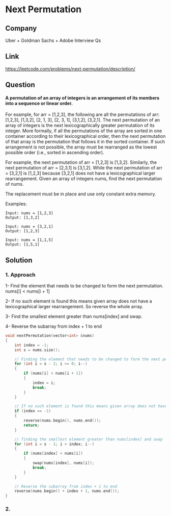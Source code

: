# Next Permutation

## Company
Uber + Goldman Sachs + Adobe Interview Qs

## Link
https://leetcode.com/problems/next-permutation/description/

## Question
#### A permutation of an array of integers is an arrangement of its members into a sequence or linear order.

For example, for arr = [1,2,3], the following are all the permutations of arr: [1,2,3], [1,3,2], [2, 1, 3], [2, 3, 1], [3,1,2], [3,2,1].
The next permutation of an array of integers is the next lexicographically greater permutation of its integer. More formally, if all the permutations of the array are sorted in one container according to their lexicographical order, then the next permutation of that array is the permutation that follows it in the sorted container. If such arrangement is not possible, the array must be rearranged as the lowest possible order (i.e., sorted in ascending order).

For example, the next permutation of arr = [1,2,3] is [1,3,2].
Similarly, the next permutation of arr = [2,3,1] is [3,1,2].
While the next permutation of arr = [3,2,1] is [1,2,3] because [3,2,1] does not have a lexicographical larger rearrangement.
Given an array of integers nums, find the next permutation of nums.

The replacement must be in place and use only constant extra memory.


Examples:
```
Input: nums = [1,2,3]
Output: [1,3,2]
```
```
Input: nums = [3,2,1]
Output: [1,2,3]
```
```
Input: nums = [1,1,5]
Output: [1,5,1]
```

## Solution

### 1. Approach
1- Find the element that needs to be changed to form the next permutation.
nums[i] < nums[i + 1]

2- If no such element is found this means given array does not have a lexicographical larger rearrangement.
So reverse the whole array.

3- Find the smallest element greater than nums[index] and swap.

4- Reverse the subarray from index + 1 to end

```cpp
void nextPermutation(vector<int> &nums)
{
    int index = -1;
    int s = nums.size();

    // Finding the element that needs to be changed to form the next permutation
    for (int i = s - 2; i >= 0; i--)
    {
        if (nums[i] < nums[i + 1])
        {
            index = i;
            break;
        }
    }

    // If no such element is found this means given array does not have a lexicographical larger rearrangement.
    if (index == -1)
    {
        reverse(nums.begin(), nums.end());
        return;
    }

    // finding the smallest element greater than nums[index] and swap
    for (int i = s - 1; i > index; i--)
    {
        if (nums[index] < nums[i])
        {
            swap(nums[index], nums[i]);
            break;
        }
    }

    // Reverse the subarray from index + 1 to end
    reverse(nums.begin() + index + 1, nums.end());
}
```
### 2. 

```cpp


```